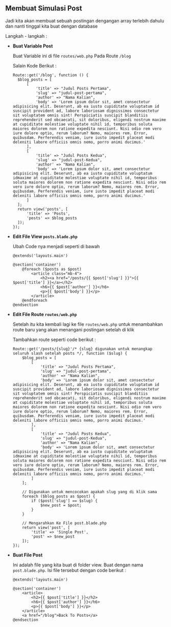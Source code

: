 ## Membuat Simulasi Post

Jadi kita akan membuat sebuah postingan dengangan array terlebih dahulu dan nanti tinggal kita buat dengan database

Langkah - langkah :

- **Buat Variable Post**

  Buat Variable ini di file `routes/web.php` Pada Route `/blog`

  Salain Kode Berikut :

  ```
  Route::get('/blog', function () {
    $blog_posts = [
        [
            'title' => "Judul Posts Pertama",
            'slug' => "judul-post-pertama",
            'author' => "Nama Kalian",
            'body' => 'Lorem ipsum dolor sit, amet consectetur adipisicing elit. Deserunt, ab ea iusto cupiditate voluptatum id suscipit provident ad, labore laboriosam dignissimos consectetur sit voluptatem omnis sint! Perspiciatis suscipit blanditiis reprehenderit sed obcaecati, sit doloribus, eligendi nostrum maxime at cupiditate molestiae voluptate nihil id, temporibus soluta maiores dolorem non ratione expedita nesciunt. Nisi odio rem vero iure dolore optio, rerum laborum? Nemo, maiores rem. Error, quibusdam. Perferendis veniam, iure iusto impedit placeat modi deleniti labore officiis omnis nemo, porro animi ducimus.'
        ],
        [
            'title' => "Judul Posts Kedua",
            'slug' => "judul-post-Kedua",
            'author' => "Nama Kalian",
            'body' => 'Lorem ipsum dolor sit, amet consectetur adipisicing elit. Deserunt, ab ea iusto cupiditate voluptatum idmaxime at cupiditate molestiae voluptate nihil id, temporibus soluta maiores dolorem non ratione expedita nesciunt. Nisi odio rem vero iure dolore optio, rerum laborum? Nemo, maiores rem. Error, quibusdam. Perferendis veniam, iure iusto impedit placeat modi deleniti labore officiis omnis nemo, porro animi ducimus.'
        ]
    ];
    return view('posts', [
        'title' => 'Posts',
        'posts' => $blog_posts
    ]);
  });
  ```

- **Edit File View `posts.blade.php`**

  Ubah Code nya menjadi seperti di bawah

  ```
  @extends('layouts.main')

  @section('container')
      @foreach ($posts as $post)
          <article class="mb-4">
              <h2><a href="/posts/{{ $post['slug'] }}">{{ $post['title'] }}</a></h2>
              <h6>{{ $post['author'] }}</h6>
              <p>{{ $post['body'] }}</p>
          </article>
      @endforeach
  @endsection
  ```

- **Edit File Route `routes/web.php`**

  Setelah itu kita kembali lagi ke file `routes/web.php` untuk menambahkan route baru yang akan menangani postingan setelah di klik

  Tambahkan route seperti code berikut :

  ```
  Route::get('/posts/{slug}'/* {slug} digunakan untuk menangkap seluruh slash setelah posts */, function ($slug) {
      $blog_posts = [
          [
              'title' => "Judul Posts Pertama",
              'slug' => "judul-post-pertama",
              'author' => "Nama Kalian",
              'body' => 'Lorem ipsum dolor sit, amet consectetur adipisicing elit. Deserunt, ab ea iusto cupiditate voluptatum id suscipit provident ad, labore laboriosam dignissimos consectetur sit voluptatem omnis sint! Perspiciatis suscipit blanditiis reprehenderit sed obcaecati, sit doloribus, eligendi nostrum maxime at cupiditate molestiae voluptate nihil id, temporibus soluta maiores dolorem non ratione expedita nesciunt. Nisi odio rem vero iure dolore optio, rerum laborum? Nemo, maiores rem. Error, quibusdam. Perferendis veniam, iure iusto impedit placeat modi deleniti labore officiis omnis nemo, porro animi ducimus.'
          ],
          [
              'title' => "Judul Posts Kedua",
              'slug' => "judul-post-Kedua",
              'author' => "Nama Kalian",
              'body' => 'Lorem ipsum dolor sit, amet consectetur adipisicing elit. Deserunt, ab ea iusto cupiditate voluptatum idmaxime at cupiditate molestiae voluptate nihil id, temporibus soluta maiores dolorem non ratione expedita nesciunt. Nisi odio rem vero iure dolore optio, rerum laborum? Nemo, maiores rem. Error, quibusdam. Perferendis veniam, iure iusto impedit placeat modi deleniti labore officiis omnis nemo, porro animi ducimus.'
          ]
      ];

      // Digunakan untuk mencocokan apakah slug yang di klik sama
      foreach ($blog_posts as $post) {
          if ($post['slug'] == $slug) {
              $new_post = $post;
          }
      }

      // Mengarahkan Ke File post.blade.php
      return view('post', [
          'title' => 'Single Post',
          'post' => $new_post
      ]);
  });
  ```

- **Buat File Post**

  Ini adalah file yang kita buat di folder view. Buat dengan nama `post.blade.php`. Isi file tersebut dengan code berikut :

  ```
  @extends('layouts.main')

  @section('container')
      <article>
          <h2>{{ $post['title'] }}</h2>
          <h6>{{ $post['author'] }}</h6>
          <p>{{ $post['body'] }}</p>
      </article>
      <a href="/blog">Back To Posts</a>
  @endsection

  ```
